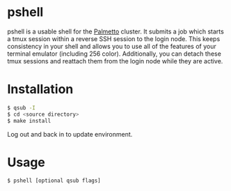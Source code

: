 pshell
======

pshell is a usable shell for the [Palmetto](https://www.palmetto.clemson.edu/) cluster. It submits a job which starts a tmux session within a reverse SSH session to the login node. This keeps consistency in your shell and allows you to use all of the features of your terminal emulator (including 256 color). Additionally, you can detach these tmux sessions and reattach them from the login node while they are active.


Installation
============

```sh
$ qsub -I
$ cd <source directory>
$ make install
```

Log out and back in to update environment.


Usage
=====

```sh
$ pshell [optional qsub flags]
```
